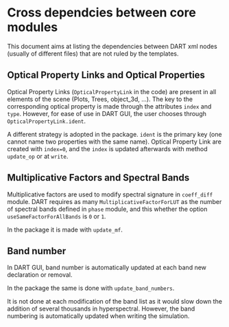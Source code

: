 # Cross dependcies between core modules

This document aims at listing the dependencies between DART xml nodes (usually of different files) that are not ruled by the templates.

## Optical Property Links and Optical Properties
Optical Property Links (`OpticalPropertyLink` in the code) are present in all elements of the scene (Plots, Trees, object_3d, ...). 
The key to the corresponding optical property is made through the attributes `index` and `type`.
However, for ease of use in DART GUI, the user chooses through `OpticalPropertyLink.ident`. 

A different strategy is adopted in the package. `ident` is the primary key (one cannot name two properties with the same name). 
Optical Property Link are created with `index=0`, and the `index` is updated afterwards with method `update_op` or at `write`.

## Multiplicative Factors and Spectral Bands
Multiplicative factors are used to modify spectral signature in `coeff_diff` module. 
DART requires as many `MultiplicativeFactorForLUT` as the number of spectral bands defined in `phase` module,
and this whether the option `useSameFactorForAllBands` is `0` or `1`.

In the package it is made with `update_mf`.

## Band number
In DART GUI, band number is automatically updated at each band new declaration or removal.

In the package the same is done with `update_band_numbers`.

It is not done at each modification of the band list as it would slow down the addition of several thousands in hyperspectral.
However, the band numbering is automatically updated when writing the simulation.